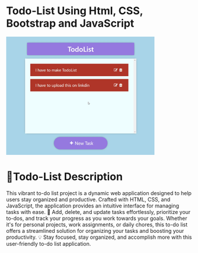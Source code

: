 # Todo-List Using Html, CSS, Bootstrap and JavaScript

<img width="400px" src="./TodoList.png">

<h1>📝Todo-List Description</h1>
<p>This vibrant to-do list project is a dynamic web application designed to help users stay organized and productive. Crafted with HTML, CSS, and JavaScript, the application provides an intuitive interface for managing tasks with ease. 🚀 Add, delete, and update tasks effortlessly, prioritize your to-dos, and track your progress as you work towards your goals. Whether it's for personal projects, work assignments, or daily chores, this to-do list offers a streamlined solution for organizing your tasks and boosting your productivity. 💡 Stay focused, stay organized, and accomplish more with this user-friendly to-do list application.</p>
 
